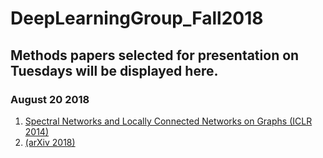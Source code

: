 # DeepLearningGroup_Fall2018
<H2>Methods papers selected for presentation on Tuesdays will be displayed here.</H2>

<H3>August 20 2018</H3>
<ol>
 <li> <a href="https://arxiv.org/abs/1312.6203" >Spectral Networks and Locally Connected Networks on Graphs (ICLR 2014)</a></li>
 <li> <a href="https://arxiv.org/abs/1806.01261" > (arXiv 2018)</a></li>
</ol>
